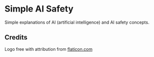 # Simple AI Safety

Simple explanations of AI (artificial intelligence) and AI safety concepts.


## Credits

Logo free with attribution from [flaticon.com](https://www.flaticon.com/free-icon/ai_5278402)
